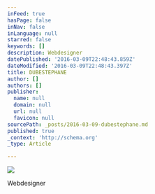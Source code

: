 ```yaml
---
inFeed: true
hasPage: false
inNav: false
inLanguage: null
starred: false
keywords: []
description: Webdesigner
datePublished: '2016-03-09T22:48:43.859Z'
dateModified: '2016-03-09T22:48:43.397Z'
title: DUBESTEPHANE
author: []
authors: []
publisher:
  name: null
  domain: null
  url: null
  favicon: null
sourcePath: _posts/2016-03-09-dubestephane.md
published: true
_context: 'http://schema.org'
_type: Article

---
```

![](https://the-grid-user-content.s3-us-west-2.amazonaws.com/28591db4-df50-4156-9048-93604757673e.jpg)

Webdesigner